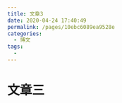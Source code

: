 ```yaml
---
title: 文章3
date: 2020-04-24 17:40:49
permalink: /pages/10ebc6089ea9528e
categories: 
  - 博文
tags: 
  - 
---
```


# 文章三
